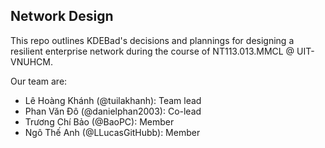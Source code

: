 ## Network Design

This repo outlines KDEBad's decisions and plannings for designing a resilient enterprise network
during the course of NT113.013.MMCL @ UIT-VNUHCM.

Our team are:
- Lê Hoàng Khánh (@tuilakhanh): Team lead
- Phan Văn Đô (@danielphan2003): Co-lead
- Trương Chí Bảo (@BaoPC): Member
- Ngô Thế Anh (@LLucasGitHubb): Member
